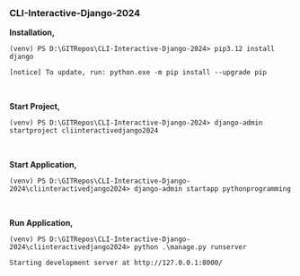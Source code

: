 <br>

### CLI-Interactive-Django-2024

**Installation,**

`(venv) PS D:\GITRepos\CLI-Interactive-Django-2024> pip3.12 install django`

`[notice] To update, run: python.exe -m pip install --upgrade pip`

<br>

**Start Project,**

`(venv) PS D:\GITRepos\CLI-Interactive-Django-2024> django-admin startproject cliinteractivedjango2024`

<br>

**Start Application,**

`(venv) PS D:\GITRepos\CLI-Interactive-Django-2024\cliinteractivedjango2024> django-admin startapp pythonprogramming`

<br>

**Run Application,**

`(venv) PS D:\GITRepos\CLI-Interactive-Django-2024\cliinteractivedjango2024> python .\manage.py runserver`

`Starting development server at http://127.0.0.1:8000/`

<br>
